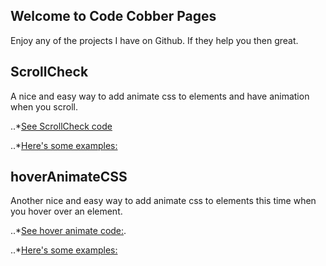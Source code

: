 ## Welcome to Code Cobber Pages



Enjoy any of the projects I have on Github. If they help you then great.

## ScrollCheck

A nice and easy way to add animate css to elements and have animation when you scroll. 


..*[See ScrollCheck code](https://github.com/codecobber/scrollCheck)

..*[Here's some examples:](https://codecobber.github.io/scrollcheck.html)

## hoverAnimateCSS

Another nice and easy way to add animate css to elements this time when you hover over an element.


..*[See hover animate code:](https://github.com/codecobber/hoverAnimateCSS).

..*[Here's some examples:](https://codecobber.github.io/hoverAnimate.html)



